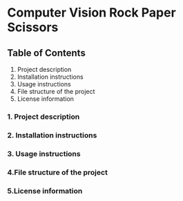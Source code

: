 # Computer Vision Rock Paper Scissors

## Table of Contents
1. Project description
2. Installation instructions
3. Usage instructions
4. File structure of the project
5. License information

### 1. Project description


### 2. Installation instructions


### 3. Usage instructions


### 4.File structure of the project


### 5.License information
